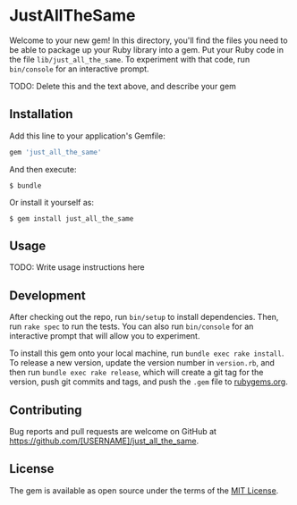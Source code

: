 # JustAllTheSame

Welcome to your new gem! In this directory, you'll find the files you need to be able to package up your Ruby library into a gem. Put your Ruby code in the file `lib/just_all_the_same`. To experiment with that code, run `bin/console` for an interactive prompt.

TODO: Delete this and the text above, and describe your gem

## Installation

Add this line to your application's Gemfile:

```ruby
gem 'just_all_the_same'
```

And then execute:

    $ bundle

Or install it yourself as:

    $ gem install just_all_the_same

## Usage

TODO: Write usage instructions here

## Development

After checking out the repo, run `bin/setup` to install dependencies. Then, run `rake spec` to run the tests. You can also run `bin/console` for an interactive prompt that will allow you to experiment.

To install this gem onto your local machine, run `bundle exec rake install`. To release a new version, update the version number in `version.rb`, and then run `bundle exec rake release`, which will create a git tag for the version, push git commits and tags, and push the `.gem` file to [rubygems.org](https://rubygems.org).

## Contributing

Bug reports and pull requests are welcome on GitHub at https://github.com/[USERNAME]/just_all_the_same.

## License

The gem is available as open source under the terms of the [MIT License](https://opensource.org/licenses/MIT).

